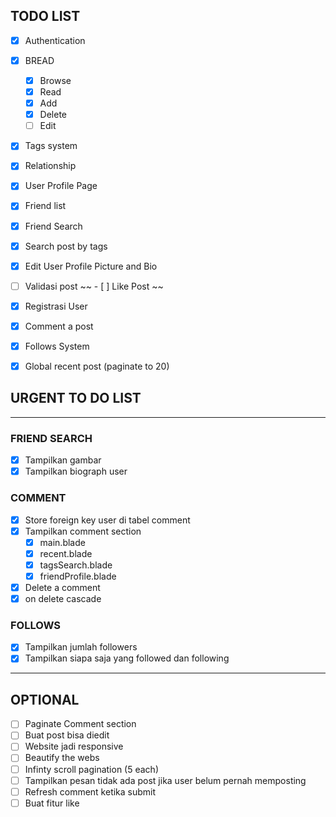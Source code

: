 ## TODO LIST 
- [x] Authentication
- [x] BREAD
    - [x] Browse
    - [x] Read    
    - [x] Add
    - [x] Delete
    - [ ] Edit
- [x] Tags system
- [x] Relationship 
- [x] User Profile Page
- [x] Friend list
- [x] Friend Search
- [x] Search post by tags
- [x] Edit User Profile Picture and Bio
- [ ] Validasi post
~~ - [ ] Like Post ~~
- [x] Registrasi User
- [x] Comment a post
- [x] Follows System
- [x] Global recent post (paginate to 20)



## URGENT TO DO LIST
<hr>

### FRIEND SEARCH

- [x] Tampilkan gambar
- [x] Tampilkan biograph user

### COMMENT

- [x] Store foreign key user di tabel comment
- [x] Tampilkan comment section
	- [x] main.blade
	- [x] recent.blade
	- [x] tagsSearch.blade
	- [x] friendProfile.blade
- [x] Delete a comment
- [x] on delete cascade

### FOLLOWS
- [x] Tampilkan jumlah followers
- [x] Tampilkan siapa saja yang followed dan following

<hr>

## OPTIONAL

- [ ] Paginate Comment section
- [ ] Buat post bisa diedit
- [ ] Website jadi responsive
- [ ] Beautify the webs
- [ ] Infinty scroll pagination (5 each)
- [ ] Tampilkan pesan tidak ada post jika user belum pernah memposting
- [ ] Refresh comment ketika submit
- [ ] Buat fitur like